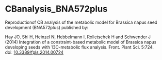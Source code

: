 # CBanalysis_BNA572plus
Reproductionof CB analysis of the metabolic model for Brassica napus seed development (BNA572plus) published by:

Hay JO, Shi H, Heinzel N, Hebbelmann I, Rolletschek H and Schwender J (2014) Integration of a constraint-based metabolic model of Brassica napus developing seeds with 13C-metabolic flux analysis. Front. Plant Sci. 5:724. doi: [10.3389/fpls.2014.00724](https://www.frontiersin.org/journals/plant-science/articles/10.3389/fpls.2014.00724/full)
